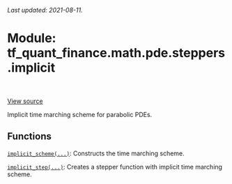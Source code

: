 <!--
This file is generated by a tool. Do not edit directly.
For open-source contributions the docs will be updated automatically.
-->

*Last updated: 2021-08-11.*

<div itemscope itemtype="http://developers.google.com/ReferenceObject">
<meta itemprop="name" content="tf_quant_finance.math.pde.steppers.implicit" />
<meta itemprop="path" content="Stable" />
</div>

# Module: tf_quant_finance.math.pde.steppers.implicit

<!-- Insert buttons and diff -->

<table class="tfo-notebook-buttons tfo-api" align="left">
</table>

<a target="_blank" href="https://github.com/google/tf-quant-finance/blob/master/tf_quant_finance/math/pde/steppers/implicit.py">View source</a>



Implicit time marching scheme for parabolic PDEs.



## Functions

[`implicit_scheme(...)`](../../../../tf_quant_finance/math/pde/steppers/implicit/implicit_scheme.md): Constructs the time marching scheme.

[`implicit_step(...)`](../../../../tf_quant_finance/math/pde/steppers/implicit/implicit_step.md): Creates a stepper function with implicit time marching scheme.


